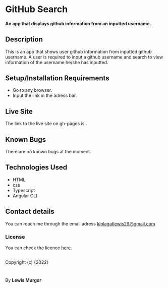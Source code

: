 # GitHub Search

#### An app that displays github information from an inputted username.

## Description
This is an app that shows user github information from inputted github username. A user is required to input a github username and search to view information of the username he/she has inputted.

## Setup/Installation Requirements
* Go to any browser.
* Input the link   in the adress bar.

## Live Site
The link to the live site on gh-pages is .

## Known Bugs
There are no known bugs at the moment.

## Technologies Used
* HTML
* css
* Typescript
* Angular CLI

## Contact details
You can reach me through the email adress kiplagatlewis29@gmail.com 

### License
You can check the licence [here](https://github.com/lewis-murgor/Github-Api/blob/master/Licence).

##
Copyright (c) {2022}
#
 By **Lewis Murgor**
